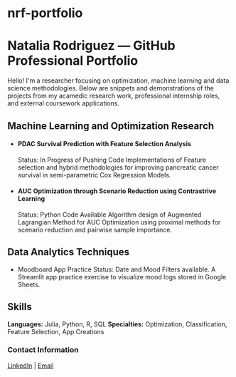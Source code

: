 # nrf-portfolio

# Natalia Rodriguez — GitHub Professional Portfolio

Hello! I'm a researcher focusing on optimization, machine learning and data science methodologies. Below are snippets and demonstrations of the projects from my acamedic research work, professional internship roles, and external coursework applications.

## Machine Learning and Optimization Research

- #### PDAC Survival Prediction with Feature Selection Analysis
  Status: In Progress of Pushing Code
  Implementations of Feature selection and hybrid methodologies for improving pancreatic cancer survival in semi-parametric Cox Regression Models.

- #### AUC Optimization through Scenario Reduction using Contrastrive Learning
  Status: Python Code Available
  Algorithm design of Augmented Lagrangian Method for AUC Optimization using proximal methods for scenario reduction and pairwise sample importance.

## Data Analytics Techniques

- Moodboard App Practice
  Status: Date and Mood Filters available. 
  A Streamlit app practice exercise to visualize mood logs stored in Google Sheets.  

## Skills
**Languages:** Julia, Python, R, SQL 
**Specialties:** Optimization, Classification, Feature Selection, App Creations

### Contact Information
 [LinkedIn](https://www.linkedin.com/in/natalia-a-rodríguez-figueroa-5362101a1/) | [Email](natalia_rodriguezuc@berkeley.edu)

